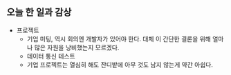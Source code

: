 ## 오늘 한 일과 감상
- 프로젝트
  - 기업 미팅, 역시 회의엔 개발자가 있어야 한다. 대체 이 간단한 결론을 위해 얼마나 많은 자원을 낭비했는지 모르겠다.
  - 데이터 통신 테스트
  - 기업 프로젝트는 열심히 해도 잔디밭에 아무 것도 남지 않는게 약간 아쉽다.